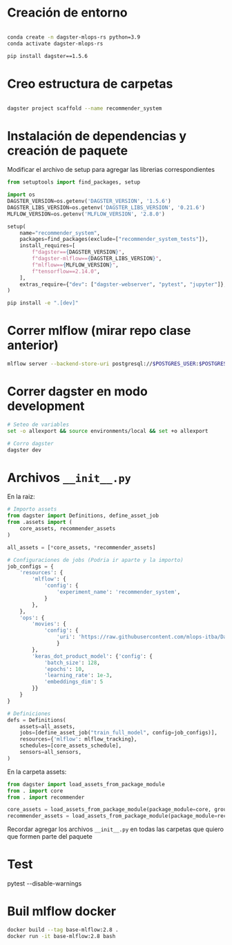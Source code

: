 # Creación de entorno
```bash

conda create -n dagster-mlops-rs python=3.9
conda activate dagster-mlops-rs

pip install dagster==1.5.6

```

# Creo estructura de carpetas
```bash

dagster project scaffold --name recommender_system

```

# Instalación de dependencias y creación de paquete
Modificar el archivo de setup para agregar las librerias correspondientes

```python
from setuptools import find_packages, setup

import os
DAGSTER_VERSION=os.getenv('DAGSTER_VERSION', '1.5.6')
DAGSTER_LIBS_VERSION=os.getenv('DAGSTER_LIBS_VERSION', '0.21.6')
MLFLOW_VERSION=os.getenv('MLFLOW_VERSION', '2.8.0')

setup(
    name="recommender_system",
    packages=find_packages(exclude=["recommender_system_tests"]),
    install_requires=[
        f"dagster=={DAGSTER_VERSION}",
        f"dagster-mlflow=={DAGSTER_LIBS_VERSION}",
        f"mlflow=={MLFLOW_VERSION}",
        f"tensorflow==2.14.0",
    ],
    extras_require={"dev": ["dagster-webserver", "pytest", "jupyter"]},
)
```


```bash
pip install -e ".[dev]"
```

# Correr mlflow (mirar repo clase anterior)

```bash
mlflow server --backend-store-uri postgresql://$POSTGRES_USER:$POSTGRES_PASSWORD@$POSTGRES_HOST/$MLFLOW_POSTGRES_DB --default-artifact-root $MLFLOW_ARTIFACTS_PATH -h 0.0.0.0 -p 8002
```

# Correr dagster en modo development
```bash
# Seteo de variables
set -o allexport && source environments/local && set +o allexport

# Corro dagster
dagster dev
```

# Archivos `__init__.py`

En la raiz:

```python 
# Importo assets
from dagster import Definitions, define_asset_job
from .assets import (
    core_assets, recommender_assets
)

all_assets = [*core_assets, *recommender_assets]

# Configuraciones de jobs (Podria ir aparte y la importo)
job_configs = {
    'resources': {
        'mlflow': {
            'config': {
                'experiment_name': 'recommender_system',
            }            
        },
    },
    'ops': {
        'movies': {
            'config': {
                'uri': 'https://raw.githubusercontent.com/mlops-itba/Datos-RS/main/data/peliculas_0.csv'
                }
        },
        'keras_dot_product_model': {'config': {
            'batch_size': 128,
            'epochs': 10,
            'learning_rate': 1e-3,
            'embeddings_dim': 5
        }}
    }
}

# Definiciones
defs = Definitions(
    assets=all_assets,
    jobs=[define_asset_job("train_full_model", config=job_configs)],
    resources={'mlflow': mlflow_tracking},
    schedules=[core_assets_schedule],
    sensors=all_sensors,
)
```

En la carpeta assets:
```python
from dagster import load_assets_from_package_module
from . import core
from . import recommender

core_assets = load_assets_from_package_module(package_module=core, group_name='core')
recommender_assets = load_assets_from_package_module(package_module=recommender, group_name='recommender')
```

Recordar agregar los archivos `__init__.py` en todas las carpetas que quiero que formen parte del paquete


# Test
pytest --disable-warnings


# Buil mlflow docker

```bash
docker build --tag base-mlflow:2.8 .
docker run -it base-mlflow:2.8 bash
```